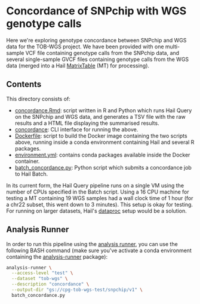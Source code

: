 # Concordance of SNPchip with WGS genotype calls

Here we're exploring genotype concordance between SNPchip and WGS data for the
TOB-WGS project. We have been provided with one multi-sample VCF file containing
genotype calls from the SNPchip data, and several single-sample GVCF files
containing genotype calls from the WGS data (merged into a Hail
[MatrixTable](https://hail.is/docs/0.2/hail.MatrixTable.html) (MT) for
processing).

## Contents

This directory consists of:

- [concordance.Rmd](concordance.Rmd): script written in R and Python which runs
  Hail Query on the SNPchip and WGS data, and generates a TSV file with the raw
  results and a HTML file displaying the summarised results.
- [concordance](concordance): CLI interface for running the above.
- [Dockerfile](Dockerfile): script to build the Docker image containing the two
  scripts above, running inside a conda environment containing Hail and several
  R packages.
- [environment.yml](environment.yml): contains conda packages available inside
  the Docker container.
- [batch_concordance.py](batch_concordance.py): Python script which submits a
  concordance job to Hail Batch.

In its current form, the Hail Query pipeline runs on a single VM using the
number of CPUs specified in the Batch script. Using a 16 CPU machine for testing
a MT containing 19 WGS samples had a wall clock time of 1 hour (for a chr22
subset, this went down to 3 minutes). This setup is okay for testing. For
running on larger datasets, Hail's
[dataproc](https://hail.is/docs/0.2/cloud/google_cloud.html#hailctl-dataproc)
setup would be a solution.

## Analysis Runner

In order to run this pipeline using the
[analysis runner](https://github.com/populationgenomics/analysis-runner),
you can use the following BASH command (make sure you've activate a conda
environment containing the [analysis-runner](https://anaconda.org/cpg/analysis-runner) package):

```bash
analysis-runner \
  --access-level "test" \
  --dataset "tob-wgs" \
  --description "concordance" \
  --output-dir "gs://cpg-tob-wgs-test/snpchip/v1" \
  batch_concordance.py
```
